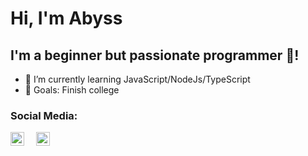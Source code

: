 # Hi, I'm Abyss

## I'm a beginner but passionate programmer 🧡!

- 🌱 I’m currently learning JavaScript/NodeJs/TypeScript
- 🥅 Goals: Finish college

### Social Media:

[<img align="left" alt="Abyss | LinkedIn" width="22px" src="https://image.flaticon.com/icons/png/512/174/174857.png" style="padding-right:1rem;"/>](linkedin)
[<img align="left" alt="Abyss | Facebook" width="22px" src="https://cdn-icons-png.flaticon.com/512/733/733547.png" style="padding-right:1rem;"/>](facebook)

[linkedin]: https://www.linkedin.com/in/jose-luis-gonzalez-salinas/
[facebook]: https://www.facebook.com/joseluis.salinas.3956
